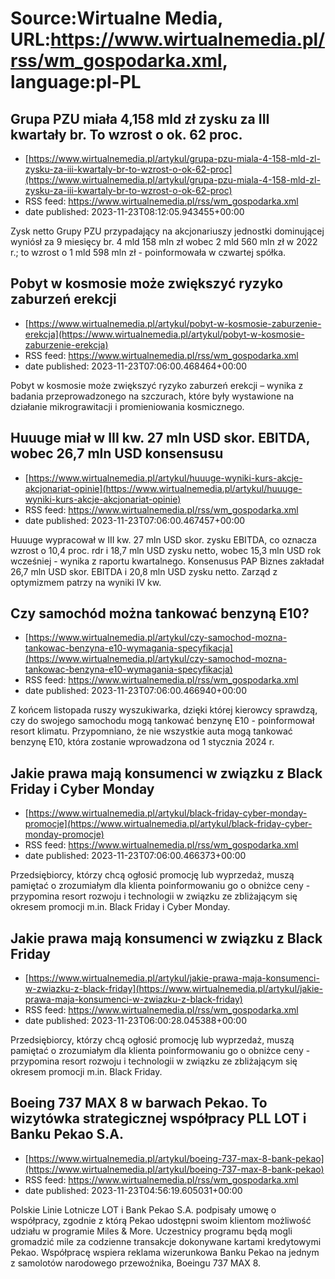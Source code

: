 # Source:Wirtualne Media, URL:https://www.wirtualnemedia.pl/rss/wm_gospodarka.xml, language:pl-PL

## Grupa PZU miała 4,158 mld zł zysku za III kwartały br. To wzrost o ok. 62 proc.
 - [https://www.wirtualnemedia.pl/artykul/grupa-pzu-miala-4-158-mld-zl-zysku-za-iii-kwartaly-br-to-wzrost-o-ok-62-proc](https://www.wirtualnemedia.pl/artykul/grupa-pzu-miala-4-158-mld-zl-zysku-za-iii-kwartaly-br-to-wzrost-o-ok-62-proc)
 - RSS feed: https://www.wirtualnemedia.pl/rss/wm_gospodarka.xml
 - date published: 2023-11-23T08:12:05.943455+00:00

Zysk netto Grupy PZU przypadający na akcjonariuszy jednostki dominującej wyniósł za 9 miesięcy br. 4 mld 158 mln zł wobec 2 mld 560 mln zł w 2022 r.; to wzrost o 1 mld 598 mln zł - poinformowała w czwartej spółka.

## Pobyt w kosmosie może zwiększyć ryzyko zaburzeń erekcji
 - [https://www.wirtualnemedia.pl/artykul/pobyt-w-kosmosie-zaburzenie-erekcja](https://www.wirtualnemedia.pl/artykul/pobyt-w-kosmosie-zaburzenie-erekcja)
 - RSS feed: https://www.wirtualnemedia.pl/rss/wm_gospodarka.xml
 - date published: 2023-11-23T07:06:00.468464+00:00

Pobyt w kosmosie może zwiększyć ryzyko zaburzeń erekcji – wynika z badania przeprowadzonego na szczurach, które były wystawione na działanie mikrograwitacji i promieniowania kosmicznego.

## Huuuge miał w III kw. 27 mln USD skor. EBITDA, wobec 26,7 mln USD konsensusu
 - [https://www.wirtualnemedia.pl/artykul/huuuge-wyniki-kurs-akcje-akcjonariat-opinie](https://www.wirtualnemedia.pl/artykul/huuuge-wyniki-kurs-akcje-akcjonariat-opinie)
 - RSS feed: https://www.wirtualnemedia.pl/rss/wm_gospodarka.xml
 - date published: 2023-11-23T07:06:00.467457+00:00

Huuuge wypracował w III kw. 27 mln USD skor. zysku EBITDA, co oznacza wzrost o 10,4 proc. rdr i 18,7 mln USD zysku netto, wobec 15,3 mln USD rok wcześniej - wynika z raportu kwartalnego. Konsenusus PAP Biznes zakładał 26,7 mln USD skor. EBITDA i 20,8 mln USD zysku netto. Zarząd z optymizmem patrzy na wyniki IV kw.

## Czy samochód można tankować benzyną E10?
 - [https://www.wirtualnemedia.pl/artykul/czy-samochod-mozna-tankowac-benzyna-e10-wymagania-specyfikacja](https://www.wirtualnemedia.pl/artykul/czy-samochod-mozna-tankowac-benzyna-e10-wymagania-specyfikacja)
 - RSS feed: https://www.wirtualnemedia.pl/rss/wm_gospodarka.xml
 - date published: 2023-11-23T07:06:00.466940+00:00

Z końcem listopada ruszy wyszukiwarka, dzięki której kierowcy sprawdzą, czy do swojego samochodu mogą tankować benzynę E10 - poinformował resort klimatu. Przypomniano, że nie wszystkie auta mogą tankować benzynę E10, która zostanie wprowadzona od 1 stycznia 2024 r.

## Jakie prawa mają konsumenci w związku z Black Friday i Cyber Monday
 - [https://www.wirtualnemedia.pl/artykul/black-friday-cyber-monday-promocje](https://www.wirtualnemedia.pl/artykul/black-friday-cyber-monday-promocje)
 - RSS feed: https://www.wirtualnemedia.pl/rss/wm_gospodarka.xml
 - date published: 2023-11-23T07:06:00.466373+00:00

Przedsiębiorcy, którzy chcą ogłosić promocję lub wyprzedaż, muszą pamiętać o zrozumiałym dla klienta poinformowaniu go o obniżce ceny - przypomina resort rozwoju i technologii w związku ze zbliżającym się okresem promocji m.in. Black Friday i Cyber Monday.

## Jakie prawa mają konsumenci w związku z Black Friday
 - [https://www.wirtualnemedia.pl/artykul/jakie-prawa-maja-konsumenci-w-zwiazku-z-black-friday](https://www.wirtualnemedia.pl/artykul/jakie-prawa-maja-konsumenci-w-zwiazku-z-black-friday)
 - RSS feed: https://www.wirtualnemedia.pl/rss/wm_gospodarka.xml
 - date published: 2023-11-23T06:00:28.045388+00:00

Przedsiębiorcy, którzy chcą ogłosić promocję lub wyprzedaż, muszą pamiętać o zrozumiałym dla klienta poinformowaniu go o obniżce ceny - przypomina resort rozwoju i technologii w związku ze zbliżającym się okresem promocji m.in. Black Friday.

## Boeing 737 MAX 8 w barwach Pekao. To wizytówka strategicznej współpracy PLL LOT i Banku Pekao S.A.
 - [https://www.wirtualnemedia.pl/artykul/boeing-737-max-8-bank-pekao](https://www.wirtualnemedia.pl/artykul/boeing-737-max-8-bank-pekao)
 - RSS feed: https://www.wirtualnemedia.pl/rss/wm_gospodarka.xml
 - date published: 2023-11-23T04:56:19.605031+00:00

Polskie Linie Lotnicze LOT i Bank Pekao S.A. podpisały umowę o współpracy, zgodnie z którą Pekao udostępni swoim klientom możliwość udziału w programie Miles & More. Uczestnicy programu będą mogli gromadzić mile za codzienne transakcje dokonywane kartami kredytowymi Pekao. Współpracę wspiera reklama wizerunkowa Banku Pekao na jednym z samolotów narodowego przewoźnika, Boeingu 737 MAX 8.

